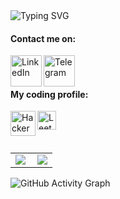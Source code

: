<img src="https://readme-typing-svg.herokuapp.com?font=Fira+Code&size=28&duration=2000&pause=1000&color=0DB9F0&center=true&vCenter=true&width=800&lines=%E2%9A%A1+Hi+there!+I%E2%80%99m+Keshav+Raj+%F0%9F%98%8E;%E2%9C%A8+Full-Stack+Developer+%7C+Tech+Enthusiast+%F0%9F%94%A5;%F0%9F%92%A1+Open+to+Collaboration+%7C+Knowledge+Seeker+%F0%9F%92%AB" alt="Typing SVG">

<h4>Contact me on:</h4>
<a href="https://www.linkedin.com/in/keshav-raj-0674b029a?utm_source=share&utm_campaign=share_via&utm_content=profile&utm_medium=android_app">
    <img align="left" alt="LinkedIn" width="50px" src="https://img.icons8.com/clouds/500/000000/linkedin.png"/>
</a>
<a href="https://t.me/Raj-keshav">
    <img align="left" alt="Telegram" width="50px" src="https://img.icons8.com/clouds/500/000000/telegram-app.png"/>
</a>
<br><br>

<h4>My coding profile:</h4>
<a href="https://www.hackerrank.com/profile/itsrajkeshav">
  <img align="left" alt="HackerRank" width="40px" src="https://img.icons8.com/external-tal-revivo-filled-tal-revivo/96/000000/external-hackerrank-is-a-technology-company-that-focuses-on-competitive-programming-logo-filled-tal-revivo.png"/>
</a>
<a href="https://leetcode.com/u/raj_keshav/">
    <img align="left" alt="LeetCode" width="30px" src="https://img.icons8.com/external-tal-revivo-shadow-tal-revivo/96/000000/external-level-up-your-coding-skills-and-quickly-land-a-job-logo-shadow-tal-revivo.png"/>
</a>
<br><br><br>

<table>
  <tr>
    <td>
      <img align="left" src="https://github-readme-stats.vercel.app/api/top-langs/?username=itz-rajkeshav&theme=radical&layout=compact" />
    </td>
    <td>
      <img align="center" src="https://github-readme-stats.vercel.app/api?username=itz-rajkeshav&show_icons=true&theme=radical&hide_border=true" />
    </td>
  </tr>
</table>

![GitHub Activity Graph](https://github-readme-activity-graph.vercel.app/graph?username=itz-rajkeshav&theme=github-dark&hide_border=true)
